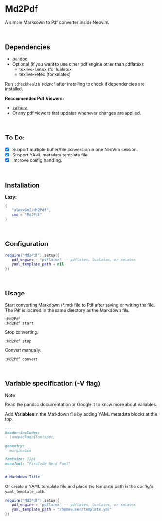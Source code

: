 # Md2Pdf

A simple Markdown to Pdf converter inside Neovim.

<br>

## Dependencies

* [pandoc](https://pandoc.org/)
* Optional (if you want to use other pdf engine other than pdflatex):
   - texlive-luatex (for lualatex)
   - texlive-xetex (for xelatex)

Run `:checkhealth Md2Pdf` after installing to check if dependencies are installed.

**Recommended Pdf Viewers:**

* [zathura](https://pwmt.org/projects/zathura/)
* Or any pdf viewers that updates whenever changes are applied.

<br>

## To Do:

* [x] Support multiple buffer/file conversion in one NeoVim session.
* [x] Support YAML metadata template file.
* [x] Improve config handling.

<br>

## Installation

**Lazy:**

```lua
{
   "alexxGmZ/Md2Pdf",
   cmd = "Md2Pdf"
}
```

<br>

## Configuration

```lua
require("Md2Pdf").setup({
   pdf_engine = "pdflatex" -- pdflatex, lualatex, or xelatex
   yaml_template_path = nil
})
```

<br>

## Usage

Start converting Markdown (*.md) file to Pdf after saving or writing the file. The Pdf is
located in the same directory as the Markdown file.

```
:Md2Pdf
:Md2Pdf start
```

Stop converting.

```
:Md2Pdf stop
```

Convert manually.

```
:Md2Pdf convert
```

<br>

## Variable specification (-V flag)

> [!NOTE]
> Read the pandoc documentation or Google it to know more about variables.

Add **Variables** in the Markdown file by adding YAML metadata blocks at the top.

```markdown
---
header-includes:
- \usepackage{fontspec}

geometry:
- margin=1cm

fontsize: 12pt
monofont: "FiraCode Nerd Font"
...

# Markdown Title
```

Or create a YAML template file and place the template path in the config's
`yaml_template_path`.

```lua
require("Md2Pdf").setup({
   pdf_engine = "pdflatex" -- pdflatex, lualatex, or xelatex
   yaml_template_path = "/home/user/template.yml"
})
```

